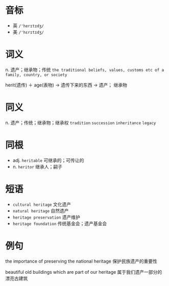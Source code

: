# 音标

- 英 `/'herɪtɪdʒ/`
- 美 `/'hɛrɪtɪdʒ/`

# 词义

n. 遗产；继承物；传统
`the traditional beliefs, values, customs etc of a family, country, or society`



herit(遗传) ＋ age(表物) → 遗传下来的东西 → 遗产； 继承物

# 同义

n. 遗产；传统；继承物；继承权
`tradition` `succession` `inheritance` `legacy`

# 同根

- adj. `heritable` 可继承的；可传让的
- n. `heritor` 继承人；嗣子

# 短语

- `cultural heritage` 文化遗产
- `natural heritage` 自然遗产
- `heritage preservation` 遗产维护
- `heritage foundation` 传统基金会；遗产基金会

# 例句

the importance of preserving the national heritage
保护民族遗产的重要性

beautiful old buildings which are part of our heritage
属于我们遗产一部分的漂亮古建筑


